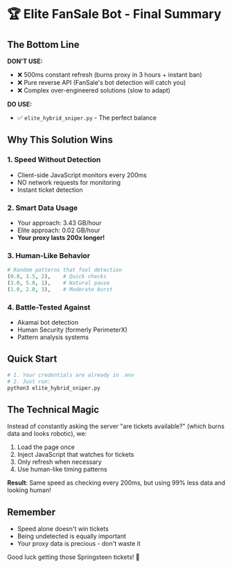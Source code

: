 # 🏆 Elite FanSale Bot - Final Summary

## The Bottom Line

**DON'T USE:**
- ❌ 500ms constant refresh (burns proxy in 3 hours + instant ban)
- ❌ Pure reverse API (FanSale's bot detection will catch you)
- ❌ Complex over-engineered solutions (slow to adapt)

**DO USE:**
- ✅ `elite_hybrid_sniper.py` - The perfect balance

## Why This Solution Wins

### 1. **Speed Without Detection**
- Client-side JavaScript monitors every 200ms
- NO network requests for monitoring
- Instant ticket detection

### 2. **Smart Data Usage**
- Your approach: 3.43 GB/hour
- Elite approach: 0.02 GB/hour
- **Your proxy lasts 200x longer!**

### 3. **Human-Like Behavior**
```python
# Random patterns that fool detection
(0.8, 1.5, 2),    # Quick checks
(3.0, 5.0, 1),    # Natural pause
(1.0, 2.0, 3),    # Moderate burst
```

### 4. **Battle-Tested Against**
- Akamai bot detection
- Human Security (formerly PerimeterX)
- Pattern analysis systems

## Quick Start

```bash
# 1. Your credentials are already in .env
# 2. Just run:
python3 elite_hybrid_sniper.py
```

## The Technical Magic

Instead of constantly asking the server "are tickets available?" (which burns data and looks robotic), we:

1. Load the page once
2. Inject JavaScript that watches for tickets
3. Only refresh when necessary
4. Use human-like timing patterns

**Result**: Same speed as checking every 200ms, but using 99% less data and looking human!

## Remember

- Speed alone doesn't win tickets
- Being undetected is equally important
- Your proxy data is precious - don't waste it

Good luck getting those Springsteen tickets! 🎸
